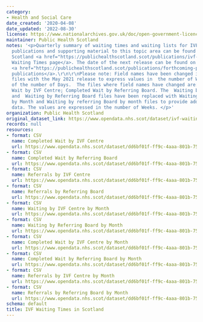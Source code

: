 ```yaml
---
category:
- Health and Social Care
date_created: '2020-04-08'
date_updated: '2022-08-30'
license: https://www.nationalarchives.gov.uk/doc/open-government-licence/version/3/
maintainer: Public Health Scotland
notes: '<p>Quarterly summary of waiting times and waiting lists for IVF in Scotland.\r\n\r\nAll
  publications and supporting material to this topic area can be found on the PHS
  Scotland <a href="https://publichealthscotland.scot/publications/ivf-waiting-times-in-scotland/">IVF
  Waiting Times page</a>. The date of the next release can be found on our list of
  <a href="https://publichealthscotland.scot/publications/forthcoming-publications/">forthcoming
  publications</a>.\r\n\r\nPlease note: Field names have been changed in the quarterly
  files with the May 2021 release to express values in  the number of Weeks instead
  of the number of Days.  The files where field names have changed are: Completed
  Wait by IVF Centre; Completed Wait by Referring Board. The  Waiting by IVF Centre
  and  Waiting by Referring Board files have been replaced with Waiting by IVF Centre
  by Month and Waiting by referring Board by month files to provide additional monthly
  data. The values are expressed in the number of Weeks. </p>'
organization: Public Health Scotland
original_dataset_link: https://www.opendata.nhs.scot/dataset/ivf-waiting-times-in-scotland
records: null
resources:
- format: CSV
  name: Completed Wait by IVF Centre
  url: https://www.opendata.nhs.scot/dataset/dd6bf01f-ff9c-4aaa-801b-75d1a933ecb1/resource/c0ab7f62-0ad1-4890-8a15-0346143a1b06/download/completed-wait-by-ivf-centre-quarter.csv
- format: CSV
  name: Completed Wait by Referring Board
  url: https://www.opendata.nhs.scot/dataset/dd6bf01f-ff9c-4aaa-801b-75d1a933ecb1/resource/f40db799-158e-427e-89f5-3f7887c14971/download/completed-wait-by-referring-board-quarter.csv
- format: CSV
  name: Referrals by IVF Centre
  url: https://www.opendata.nhs.scot/dataset/dd6bf01f-ff9c-4aaa-801b-75d1a933ecb1/resource/a4c56e8e-5dbd-481b-8cee-808d06f2bf18/download/referrals-by-ivf-centre-quarter.csv
- format: CSV
  name: Referrals by Referring Board
  url: https://www.opendata.nhs.scot/dataset/dd6bf01f-ff9c-4aaa-801b-75d1a933ecb1/resource/dc378b1b-34c7-43a5-a05f-a478f73f48bd/download/referrals-by-referring-board-quarter.csv
- format: CSV
  name: Waiting by IVF Centre by Month
  url: https://www.opendata.nhs.scot/dataset/dd6bf01f-ff9c-4aaa-801b-75d1a933ecb1/resource/2cf6c335-dc7c-4773-b317-cf72293917c4/download/waiting-by-ivf-centre-month.csv
- format: CSV
  name: Waiting by Referring Board by Month
  url: https://www.opendata.nhs.scot/dataset/dd6bf01f-ff9c-4aaa-801b-75d1a933ecb1/resource/c9f6ee36-0cda-410a-95a5-3d6677b651b2/download/waiting-by-referring-board-month.csv
- format: CSV
  name: Completed Wait by IVF Centre by Month
  url: https://www.opendata.nhs.scot/dataset/dd6bf01f-ff9c-4aaa-801b-75d1a933ecb1/resource/050d560d-7903-4ea6-8599-2e4bfef0136c/download/completed-wait-by-ivf-centre-month.csv
- format: CSV
  name: Completed Wait by Referring Board by Month
  url: https://www.opendata.nhs.scot/dataset/dd6bf01f-ff9c-4aaa-801b-75d1a933ecb1/resource/0f323c1f-8a5f-4c79-97b4-0b9408a06dae/download/completed-wait-by-referring-board-month.csv
- format: CSV
  name: Referrals by IVF Centre by Month
  url: https://www.opendata.nhs.scot/dataset/dd6bf01f-ff9c-4aaa-801b-75d1a933ecb1/resource/ebf8558c-c729-4a72-bd12-033f1010c362/download/referrals-by-ivf-centre-month.csv
- format: CSV
  name: Referrals by Referring Board by Month
  url: https://www.opendata.nhs.scot/dataset/dd6bf01f-ff9c-4aaa-801b-75d1a933ecb1/resource/a67bbfc4-a843-42e9-9830-dc7392c915a3/download/referrals-by-referring-board-month.csv
schema: default
title: IVF Waiting Times in Scotland
---
```

